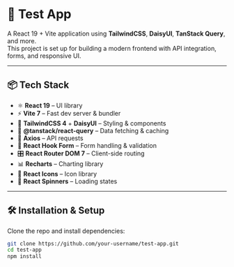 # 🚀 Test App

A React 19 + Vite application using **TailwindCSS**, **DaisyUI**, **TanStack Query**, and more.  
This project is set up for building a modern frontend with API integration, forms, and responsive UI.

---

## 📦 Tech Stack

- ⚛️ **React 19** – UI library  
- ⚡ **Vite 7** – Fast dev server & bundler  
- 🎨 **TailwindCSS 4** + **DaisyUI** – Styling & components  
- 🔄 **@tanstack/react-query** – Data fetching & caching  
- 📡 **Axios** – API requests  
- 📝 **React Hook Form** – Form handling & validation  
- 🎛️ **React Router DOM 7** – Client-side routing  
- 📊 **Recharts** – Charting library  
- 🎨 **React Icons** – Icon library  
- 💫 **React Spinners** – Loading states  

---

## 🛠️ Installation & Setup

Clone the repo and install dependencies:

```bash
git clone https://github.com/your-username/test-app.git
cd test-app
npm install
